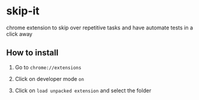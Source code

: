 # skip-it
chrome extension to skip over repetitive tasks and have automate tests in a click away

## How to install

1. Go to `chrome://extensions`

2. Click on developer mode `on`

3. Click on `load unpacked extension` and select the folder

